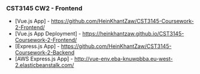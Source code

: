 ### CST3145 CW2 - Frontend

- [Vue.js App] - https://github.com/HeinKhantZaw/CST3145-Coursework-2-Frontend/
- [Vue.js App Deployment] - https://heinkhantzaw.github.io/CST3145-Coursework-2-Frontend/
- [Express.js App] - https://github.com/HeinKhantZaw/CST3145-Coursework-2-Backend
- [AWS Express.js App] - http://vue-env.eba-knuwpbba.eu-west-2.elasticbeanstalk.com/
